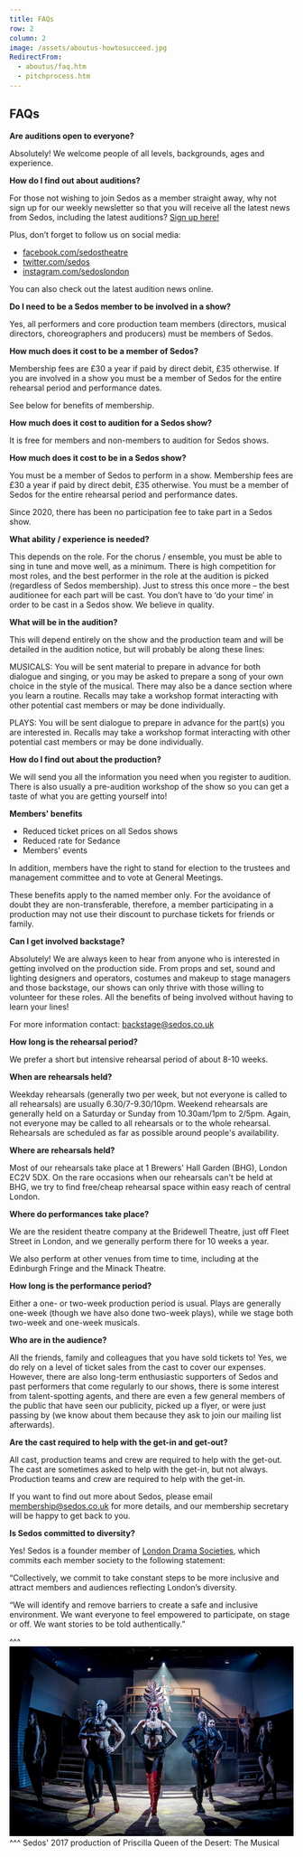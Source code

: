 ```yaml
---
title: FAQs
row: 2
column: 2
image: /assets/aboutus-howtosucceed.jpg
RedirectFrom:
  - aboutus/faq.htm
  - pitchprocess.htm
---
```

## FAQs

**Are auditions open to everyone?**

Absolutely! We welcome people of all levels, backgrounds, ages and experience.

**How do I find out about auditions?**

For those not wishing to join Sedos as a member straight away, why not sign up for our weekly newsletter so that you will receive all the latest news from Sedos, including the latest auditions? [Sign up here!](https://mailchi.mp/sedos.co.uk/newsletter-sign-up)

Plus, don’t forget to follow us on social media:

* [facebook.com/sedostheatre](https://www.facebook.com/sedostheatre/)
* [twitter.com/sedos](https://twitter.com/sedos)
* [instagram.com/sedoslondon](https://www.instagram.com/sedoslondon/)

You can also check out the latest audition news online.

**Do I need to be a Sedos member to be involved in a show?**

Yes, all performers and core production team members (directors, musical directors, choreographers and producers) must be members of Sedos.

**How much does it cost to be a member of Sedos?**

Membership fees are £30 a year if paid by direct debit, £35 otherwise. If you are involved in a show you must be a member of Sedos for the entire rehearsal period and performance dates.

See below for benefits of membership.

**How much does it cost to audition for a Sedos show?**

It is free for members and non-members to audition for Sedos shows.

**How much does it cost to be in a Sedos show?**

You must be a member of Sedos to perform in a show. Membership fees are £30 a year if paid by direct debit, £35 otherwise. You must be a member of Sedos for the entire rehearsal period and performance dates.

Since 2020, there has been no participation fee to take part in a Sedos show. 

**What ability / experience is needed?**

This depends on the role. For the chorus / ensemble, you must be able to sing in tune and move well, as a minimum. There is high competition for most roles, and the best performer in the role at the audition is picked (regardless of Sedos membership). Just to stress this once more – the best auditionee for each part will be cast. You don’t have to ‘do your time’ in order to be cast in a Sedos show. We believe in quality.

**What will be in the audition?**

This will depend entirely on the show and the production team and will be detailed in the audition notice, but will probably be along these lines:

MUSICALS: You will be sent material to prepare in advance for both dialogue and singing, or you may be asked to prepare a song of your own choice in the style of the musical. There may also be a dance section where you learn a routine. Recalls may take a workshop format interacting with other potential cast members or may be done individually.

PLAYS: You will be sent dialogue to prepare in advance for the part(s) you are interested in. Recalls may take a workshop format interacting with other potential cast members or may be done individually.

**How do I find out about the production?**

We will send you all the information you need when you register to audition. There is also usually a pre-audition workshop of the show so you can get a taste of what you are getting yourself into!

**Members' benefits**

* Reduced ticket prices on all Sedos shows
* Reduced rate for Sedance
* Members' events

In addition, members have the right to stand for election to the trustees and management committee and to vote at General Meetings.

These benefits apply to the named member only. For the avoidance of doubt they are non-transferable, therefore, a member participating in a production may not use their discount to purchase tickets for friends or family.

**Can I get involved backstage?**

Absolutely! We are always keen to hear from anyone who is interested in getting involved on the production side. From props and set, sound and lighting designers and operators, costumes and makeup to stage managers and those backstage, our shows can only thrive with those willing to volunteer for these roles. All the benefits of being involved without having to learn your lines! 

For more information contact: backstage@sedos.co.uk

**How long is the rehearsal period?**

We prefer a short but intensive rehearsal period of about 8-10 weeks.

**When are rehearsals held?**

Weekday rehearsals (generally two per week, but not everyone is called to all rehearsals) are usually 6.30/7-9.30/10pm. Weekend rehearsals are generally held on a Saturday or Sunday from 10.30am/1pm to 2/5pm. Again, not everyone may be called to all rehearsals or to the whole rehearsal. Rehearsals are scheduled as far as possible around people's availability.

**Where are rehearsals held?**

Most of our rehearsals take place at 1 Brewers' Hall Garden (BHG), London EC2V 5DX. On the rare occasions when our rehearsals can't be held at BHG, we try to find free/cheap rehearsal space within easy reach of central London.

**Where do performances take place?**

We are the resident theatre company at the Bridewell Theatre, just off Fleet Street in London, and we generally perform there for 10 weeks a year.

We also perform at other venues from time to time, including at the Edinburgh Fringe and the Minack Theatre. 

**How long is the performance period?**

Either a one- or two-week production period is usual. Plays are generally one-week (though we have also done two-week plays), while we stage both two-week and one-week musicals.

**Who are in the audience?**

All the friends, family and colleagues that you have sold tickets to! Yes, we do rely on a level of ticket sales from the cast to cover our expenses. However, there are also long-term enthusiastic supporters of Sedos and past performers that come regularly to our shows, there is some interest from talent-spotting agents, and there are even a few general members of the public that have seen our publicity, picked up a flyer, or were just passing by (we know about them because they ask to join our mailing list afterwards).

**Are the cast required to help with the get-in and get-out?**

All cast, production teams and crew are required to help with the get-out. The cast are sometimes asked to help with the get-in, but not always. Production teams and crew are required to help with the get-in. 

If you want to find out more about Sedos, please email membership@sedos.co.uk for more details, and our membership secretary will be happy to get back to you.

**Is Sedos committed to diversity?**

Yes! Sedos is a founder member of [London Drama Societies](https://www.londondramasocieties.co.uk), which commits each member society to the following statement:

“Collectively, we commit to take constant steps to be more inclusive and attract members and audiences reflecting London’s diversity.

“We will identify and remove barriers to create a safe and inclusive environment. We want everyone to feel empowered to participate, on stage or off. We want stories to be told authentically.”

^^^ ![](/assets/39596528731_3d13b47b95_c.jpg)
^^^ Sedos' 2017 production of Priscilla Queen of the Desert: The Musical